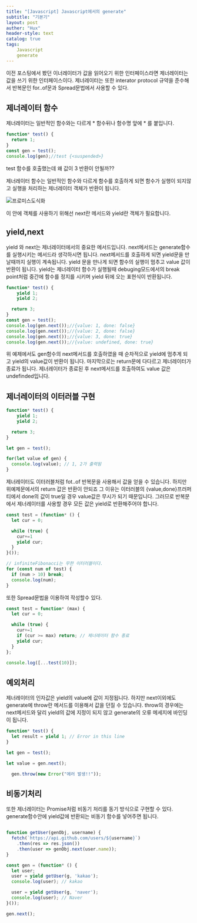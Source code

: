 ```yaml
---
title: "[Javascript] Javascript에서의 generate"
subtitle: "기본기"
layout: post
auther: "Hux"
header-style: text
catalog: true
tags:
    Javascript
    generate
---
```



이전 포스팅에서 봤던 이너레이터가 값을 읽어오기 위한 인터페이스라면 제너레이터는 값을 쓰기 위한 인터페이스이다.
제너레이터는 또한 interator protocol 규약을 준수해서 반복문인 for..of문과 Spread문법에서 사용할 수 있다.


제너레이터 함수
---
제너레이터는 일반적인 함수와는 다르게 * 함수뒤나 함수명 앞에 * 를 붙입니다.

```js
function* test() {
  return 1;
}
const gen = test();
console.log(gen);//test {<suspended>}
```
test 함수를 호출했는데 왜 값이 3 반환이 안될까??

제너레이터 함수는 일반적인 함수와 다르게 함수를 호출하게 되면 함수가 실행이 되지않고 실행을 처리하는 제너레이터 객체가 반환이 됩니다.

 ![프로미스도식화]({{site.url}}/img/javascript/generate/step1.png)


이 안에 객체를 사용하기 위해선 next란 메서드와 yield란 객체가 필요합니다.


yield,next
---
yield 와 next는 제너레이터에서의 중요한 메서드입니다.
next메서드는 generate함수를 실행시키는 메서드라 생각하시면 됩니다.
next메서드를 호출하게 되면 yield<value>문을 만날때까지 실행이 계속됩니다.
yield<value> 문을 만나게 되면 함수의 실행이 멈추고 value 값이 반환이 됩니다.
yield는 제너레이터 함수가 실행될때 debuging모드에서의 break point처럼 중간에 함수를 정지를 시키며 yield 뒤에 오는 표현식이 반환됩니다.


```js
function* test() {
    yield 1;
    yield 2;

  return 3;
}
const gen = test();
console.log(gen.next());//{value: 1, done: false}
console.log(gen.next());//{value: 2, done: false}
console.log(gen.next());//{value: 3, done: true}
console.log(gen.next());//{value: undefined, done: true}
```

위 예제에서도 gen함수의 next메서드를 호출하였을 때 순차적으로 yield에 멈추게 되고 yield의 value값이 반환이 됩니다.
마지막으로는 return문에 다다르고 제너레이터가 종료가 됩니다.
제너레이터가 종료된 후 next메서드를 호출하여도 value 값은 undefinded입니다.

제너레이터의 이터러블 구현
---

```js
function* test() {
    yield 1;
    yield 2;

  return 3;
}

let gen = test();

for(let value of gen) {
  console.log(value); // 1, 2가 출력됨
}

```

제너레이터도 이터러블처럼 fot..of 반복문을 사용해서 값을 얻을 수 있습니다.
하지만 위예제문에서의 return 값은 반환이 안되죠 그 이유는
이터러블의 {value,done}프러퍼티에서 done의 값이 true일 경우 value값은 무시가 되기 때문입니다.
그러므로 반복문에서 제너레이터를 사용할 경우 모든 값은 yield로 반환해주어야 합니다.


```js
const test = (function* () {
  let cur = 0;

  while (true) {
    cur+=1
    yield cur;
  }
}());

// infiniteFibonacci는 무한 이터러블이다.
for (const num of test) {
  if (num > 10) break;
  console.log(num);
}
```

또한 Spread문법을 이용하여 작성할수 있다.
```js
const test = function* (max) {
  let cur = 0;

  while (true) {
    cur+=1
    if (cur >= max) return; // 제너레이터 함수 종료
    yield cur;
  }
};

console.log([...test(10)]);

```

예외처리
---
제너레이터의 인자값은 yield의 value에 값이 지정됩니다.
하지만 next이외에도 generate에 throw란 메서드를 이용해서 값을 던질 수 있습니다. 
throw의 경우에는 next메서드와 달리 yield의 값에 지정이 되지 않고 generate의 오류 메세지에 바인딩이 됩니다.
<!-- 그런데 인자 값으로도 errer 값을 던질 수 있습니다.
에러를 yield 안으로 전달하려면 generator.throw(err)를 호출해야 합니다. generator.throw(err)를 호출하게 되면 err는 yield가 있는 줄로 던져집니다. -->

```js
function* test() {
  let result = yield 1; // Error in this line
}

let gen = test();

let value = gen.next();

  gen.throw(new Error("에러 발생!!"));

```

비동기처리
---
또한 제너레이터는 Promise처럼 비동기 처리를 동기 방식으로 구현할 수 있다.
generate함수안에 yield값에 반환되는 비동기 함수를 넣어주면 됩니다.

```js

function getUser(genObj, username) {
  fetch(`https://api.github.com/users/${username}`)
    .then(res => res.json())
    .then(user => genObj.next(user.name));
}

const gen = (function* () {
  let user;
  user = yield getUser(g, 'kakao');
  console.log(user); // kakao

  user = yield getUser(g, 'naver');
  console.log(user); // Naver
}());

gen.next();
```

